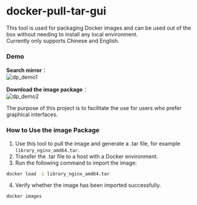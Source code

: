 # docker-pull-tar-gui

This tool is used for packaging Docker images and can be used out of the box without needing to install any local environment.  
Currently only supports Chinese and English.

### Demo  
**Search mirror**：  
![dp_demo1](https://github.com/user-attachments/assets/d237dd36-1d1f-49c2-a573-d56b16d5e67f)  

**Download the image package**：  
![dp_demo2](https://github.com/user-attachments/assets/5ca5d959-f0dd-4005-a3a2-306e1b9e4f70)  

The purpose of this project is to facilitate the use for users who prefer graphical interfaces.

### How to Use the image Package

1. Use this tool to pull the image and generate a .tar file, for example `library_nginx_amd64.tar`.  
2. Transfer the .tar file to a host with a Docker environment.
3. Run the following command to import the image:
```bash
docker load -i library_nginx_amd64.tar
```
4. Verify whether the image has been imported successfully.
```bash
docker images
```
